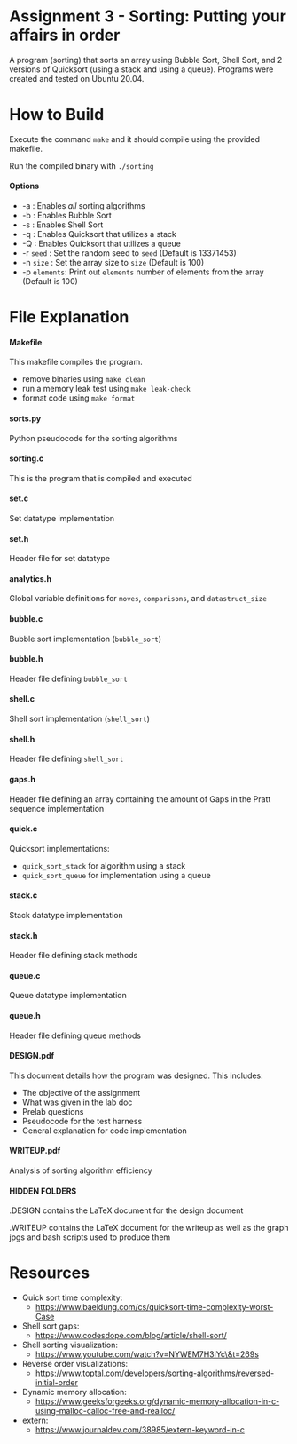 # Assignment 3 - Sorting: Putting your affairs in order

A program (sorting) that sorts an array using Bubble Sort, Shell Sort, and 2 versions of Quicksort (using a stack and using a queue). Programs were created and tested on Ubuntu 20.04.

# How to Build

Execute the command `make` and it should compile using the provided makefile.

Run the compiled binary with `./sorting`

#### Options

* -a : Enables *all* sorting algorithms
* -b : Enables Bubble Sort
* -s : Enables Shell Sort
* -q : Enables Quicksort that utilizes a stack
* -Q : Enables Quicksort that utilizes a queue
* -r `seed` : Set the random seed to `seed` (Default is 13371453)
* -n `size` : Set the array size to `size` (Default is 100)
* -p `elements`: Print out `elements` number of elements from the array (Default is 100)

# File Explanation

#### Makefile

This makefile compiles the program.

* remove binaries using `make clean`
* run a memory leak test using `make leak-check`
* format code using `make format`

#### sorts.py

Python pseudocode for the sorting algorithms

#### sorting.c

This is the program that is compiled and executed

#### set.c

Set datatype implementation

#### set.h

Header file for set datatype

#### analytics.h

Global variable definitions for `moves`, `comparisons`, and `datastruct_size`

#### bubble.c

Bubble sort implementation (`bubble_sort`)

#### bubble.h

Header file defining `bubble_sort`

#### shell.c

Shell sort implementation (`shell_sort`)

#### shell.h

Header file defining `shell_sort`

#### gaps.h

Header file defining an array containing the amount of Gaps in the Pratt sequence implementation 

#### quick.c

Quicksort implementations:
* `quick_sort_stack` for algorithm using a stack
* `quick_sort_queue` for implementation using a queue

#### stack.c

Stack datatype implementation

#### stack.h

Header file defining stack methods

#### queue.c

Queue datatype implementation

#### queue.h

Header file defining queue methods

#### DESIGN.pdf

This document details how the program was designed. This includes:

* The objective of the assignment
* What was given in the lab doc
* Prelab questions
* Pseudocode for the test harness
* General explanation for code implementation

#### WRITEUP.pdf

Analysis of sorting algorithm efficiency

#### HIDDEN FOLDERS

.DESIGN contains the LaTeX document for the design document

.WRITEUP contains the LaTeX document for the writeup as well as the graph jpgs
and bash scripts used to produce them
 
# Resources

* Quick sort time complexity:
    * https://www.baeldung.com/cs/quicksort-time-complexity-worst-Case
* Shell sort gaps:
    * https://www.codesdope.com/blog/article/shell-sort/
* Shell sorting visualization:
    * https://www.youtube.com/watch?v=NYWEM7H3iYc\&t=269s
* Reverse order visualizations: 
	* https://www.toptal.com/developers/sorting-algorithms/reversed-initial-order	
* Dynamic memory allocation:
    * https://www.geeksforgeeks.org/dynamic-memory-allocation-in-c-using-malloc-calloc-free-and-realloc/
* extern:
    * https://www.journaldev.com/38985/extern-keyword-in-c
